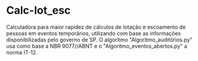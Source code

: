 # Calc-lot_esc
Calculadora para maior rapidez de cálculos de lotação e escoamento de pessoas em eventos temporários, utilizando com base as informações disponibilizadas pelo governo de SP. O algoritmo "Algoritmo_auditórios.py" usa como base a NBR 9077//ABNT e o "Algoritmo_eventos_abertos.py" a norma IT-12.
